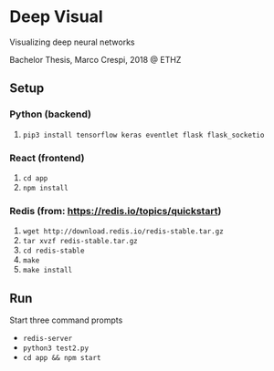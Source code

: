 # Deep Visual

Visualizing deep neural networks

Bachelor Thesis, Marco Crespi, 2018 @ ETHZ

## Setup

### Python (backend)

1.  `pip3 install tensorflow keras eventlet flask flask_socketio`

### React (frontend)

1.  `cd app`
1.  `npm install`

### Redis (from: https://redis.io/topics/quickstart)

1.  `wget http://download.redis.io/redis-stable.tar.gz`
1.  `tar xvzf redis-stable.tar.gz`
1.  `cd redis-stable`
1.  `make`
1.  `make install`

## Run

Start three command prompts

* `redis-server`
* `python3 test2.py`
* `cd app && npm start`
